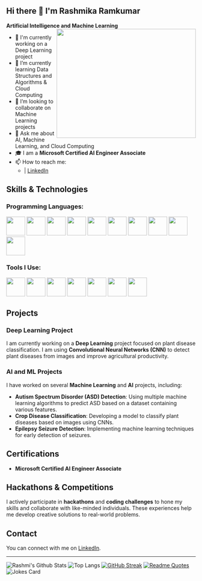 ## Hi there 👋 I'm Rashmika Ramkumar

**Artificial Intelligence and Machine Learning**  
<img align="right" width="370" height="290" src="https://media.giphy.com/media/gDPxwdP6SKFnsWDJ2u/giphy.gif?cid=790b7611ow9im0gumx9rbs9l9cut3fyaxowrum01od7gztya&ep=v1_gifs_search&rid=giphy.gif&ct=g">

- 🔭 I'm currently working on a Deep Learning project
- 🌱 I’m currently learning Data Structures and Algorithms & Cloud Computing
- 👯 I’m looking to collaborate on Machine Learning projects
- 💬 Ask me about AI, Machine Learning, and Cloud Computing
- 🎓 I am a **Microsoft Certified AI Engineer Associate**
- 📫 How to reach me:
  - | [LinkedIn](https://www.linkedin.com/in/rashmika-ramkumar-0b9572259)



## Skills & Technologies
### Programming Languages:
<img height="50" width="50" src="https://img.icons8.com/color/48/000000/python.png" /> 
<img height="50" width="50" src="https://img.icons8.com/color/48/000000/java-coffee-cup-logo.png" /> 
<img height="50" width="50" src="https://img.icons8.com/color/48/000000/c-programming.png" /> 
<img height="50" width="50" src="https://img.icons8.com/color/48/000000/javascript.png" /> 
<img height="50" width="50" src="https://img.icons8.com/color/48/000000/html-5.png" /> 
<img height="50" width="50" src="https://img.icons8.com/color/48/000000/css3.png" /> 
<img height="50" width="50" src="https://img.icons8.com/color/48/000000/react-native.png" /> 
<img height="50" width="50" src="https://img.icons8.com/color/48/000000/nodejs.png" /> 
<img height="50" width="50" src="https://img.icons8.com/color/48/000000/mongodb.png" /> 
<img height="50" width="50" src="https://img.icons8.com/color/48/000000/terraform.png" />

### Tools I Use:
<img height="50" width="50" src="https://img.icons8.com/color/48/000000/visual-studio-code-2019.png"/> 
<img height="50" width="50" src="https://img.icons8.com/color/48/000000/git.png"/> 
<img height="50" width="50" src="https://img.icons8.com/dusk/64/000000/anaconda.png"/> 
<img height="50" width="50" src="https://img.icons8.com/color/48/000000/figma--v1.png"/> 
<img height="50" width="50" src="https://img.shields.io/badge/Netlify-00C7B7?style=for-the-badge&logo=netlify&logoColor=white"/> 
<img height="50" width="50" src="https://img.shields.io/badge/Vercel-000000?style=for-the-badge&logo=vercel&logoColor=white"/> 
<img height="50" width="50" src="https://img.shields.io/badge/Render-000000?style=for-the-badge&logo=render&logoColor=white"/>

## Projects

### Deep Learning Project
I am currently working on a **Deep Learning** project focused on plant disease classification. I am using **Convolutional Neural Networks (CNN)** to detect plant diseases from images and improve agricultural productivity.

### AI and ML Projects
I have worked on several **Machine Learning** and **AI** projects, including:
- **Autism Spectrum Disorder (ASD) Detection**: Using multiple machine learning algorithms to predict ASD based on a dataset containing various features.
- **Crop Disease Classification**: Developing a model to classify plant diseases based on images using CNNs.
- **Epilepsy Seizure Detection**: Implementing machine learning techniques for early detection of seizures.

## Certifications
- **Microsoft Certified AI Engineer Associate**

## Hackathons & Competitions
I actively participate in **hackathons** and **coding challenges** to hone my skills and collaborate with like-minded individuals. These experiences help me develop creative solutions to real-world problems.

## Contact
You can connect with me on [LinkedIn](https://www.linkedin.com/in/rashmika-ramkumar-0b9572259).

---

![Rashmi's Github Stats](https://github-readme-stats.vercel.app/api?username=RashmikaRamkumar&count_private=true&show_icons=true&include_all_commits=true)
![Top Langs](https://github-readme-stats.vercel.app/api/top-langs/?username=RashmikaRamkumar&hide=TeX&layout=compact)
[![GitHub Streak](https://streak-stats.demolab.com/?user=RashmikaRamkumar)](https://git.io/streak-stats)
[![Readme Quotes](https://quotes-github-readme.vercel.app/api?type=horizontal&theme=nord)](https://github.com/piyushsuthar/github-readme-quotes)
![Jokes Card](https://readme-jokes.vercel.app/api)

